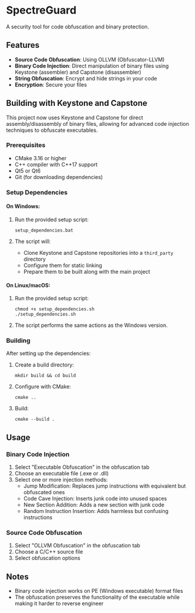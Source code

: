 # SpectreGuard

A security tool for code obfuscation and binary protection.

## Features

- **Source Code Obfuscation**: Using OLLVM (Obfuscator-LLVM)
- **Binary Code Injection**: Direct manipulation of binary files using Keystone (assembler) and Capstone (disassembler)
- **String Obfuscation**: Encrypt and hide strings in your code
- **Encryption**: Secure your files

## Building with Keystone and Capstone

This project now uses Keystone and Capstone for direct assembly/disassembly of binary files, allowing for advanced code injection techniques to obfuscate executables.

### Prerequisites

- CMake 3.16 or higher
- C++ compiler with C++17 support
- Qt5 or Qt6
- Git (for downloading dependencies)

### Setup Dependencies

#### On Windows:

1. Run the provided setup script:
   ```
   setup_dependencies.bat
   ```

2. The script will:
   - Clone Keystone and Capstone repositories into a `third_party` directory
   - Configure them for static linking
   - Prepare them to be built along with the main project

#### On Linux/macOS:

1. Run the provided setup script:
   ```
   chmod +x setup_dependencies.sh
   ./setup_dependencies.sh
   ```

2. The script performs the same actions as the Windows version.

### Building

After setting up the dependencies:

1. Create a build directory:
   ```
   mkdir build && cd build
   ```

2. Configure with CMake:
   ```
   cmake ..
   ```

3. Build:
   ```
   cmake --build .
   ```

## Usage

### Binary Code Injection

1. Select "Executable Obfuscation" in the obfuscation tab
2. Choose an executable file (.exe or .dll)
3. Select one or more injection methods:
   - Jump Modification: Replaces jump instructions with equivalent but obfuscated ones
   - Code Cave Injection: Inserts junk code into unused spaces
   - New Section Addition: Adds a new section with junk code
   - Random Instruction Insertion: Adds harmless but confusing instructions

### Source Code Obfuscation

1. Select "OLLVM Obfuscation" in the obfuscation tab
2. Choose a C/C++ source file
3. Select obfuscation options

## Notes

- Binary code injection works on PE (Windows executable) format files
- The obfuscation preserves the functionality of the executable while making it harder to reverse engineer 